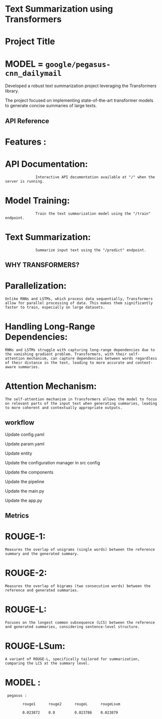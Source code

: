 # Text Summarization using Transformers

# Project Title
# MODEL = `google/pegasus-cnn_dailymail`

Developed a robust text summarization project leveraging the Transformers library. 

The project focused on implementing state-of-the-art transformer models to generate concise summaries of large texts.


## API Reference
# Features :


# API Documentation: 
                  Interactive API documentation available at "/" when the server is running.


# Model Training: 
                  Train the text summarization model using the "/train" endpoint.


# Text Summarization: 
                  Summarize input text using the "/predict" endpoint.

## WHY TRANSFORMERS?
# Parallelization: 
	Unlike RNNs and LSTMs, which process data sequentially, Transformers allow for parallel processing of data. This makes them significantly faster to train, especially on large datasets.

# Handling Long-Range Dependencies: 
	RNNs and LSTMs struggle with capturing long-range dependencies due to the vanishing gradient problem. Transformers, with their self-attention mechanism, can capture dependencies between words regardless of their distance in the text, leading to more accurate and context-aware summaries.

# Attention Mechanism: 
	The self-attention mechanism in Transformers allows the model to focus on relevant parts of the input text when generating summaries, leading to more coherent and contextually appropriate outputs.

## workflow

Update config.yaml

Update param.yaml

Update entity

Update the configuration manager in src config

Update the components

Update the pipeline

Update the main.py

Update the app.py

## Metrics
# ROUGE-1: 
	Measures the overlap of unigrams (single words) between the reference summary and the generated summary.

# ROUGE-2: 
	Measures the overlap of bigrams (two consecutive words) between the reference and generated summaries.

# ROUGE-L: 
	Focuses on the longest common subsequence (LCS) between the reference and generated summaries, considering sentence-level structure.

# ROUGE-LSum: 
	A variant of ROUGE-L, specifically tailored for summarization, comparing the LCS at the summary level.

    
# MODEL :
        
	 pegasus :

            rouge1	    rouge2	    rougeL	    rougeLsum

	        0.023872	0.0	        0.023786	0.023879
